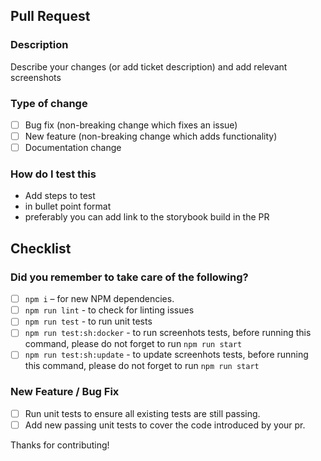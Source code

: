 ## Pull Request

### Description

Describe your changes (or add ticket description) and add relevant screenshots

### Type of change

- [ ] Bug fix (non-breaking change which fixes an issue)
- [ ] New feature (non-breaking change which adds functionality)
- [ ] Documentation change

### How do I test this

- Add steps to test
- in bullet point format
- preferably you can add link to the storybook build in the PR

## Checklist

### Did you remember to take care of the following?

- [ ] `npm i` – for new NPM dependencies.
- [ ] `npm run lint` - to check for linting issues
- [ ] `npm run test` - to run unit tests
- [ ] `npm run test:sh:docker` - to run screenhots tests, before running this command, please do not forget to run `npm run start`
- [ ] `npm run test:sh:update` - to update screenhots tests, before running this command, please do not forget to run `npm run start`

### New Feature / Bug Fix

- [ ] Run unit tests to ensure all existing tests are still passing.
- [ ] Add new passing unit tests to cover the code introduced by your pr.

Thanks for contributing!
